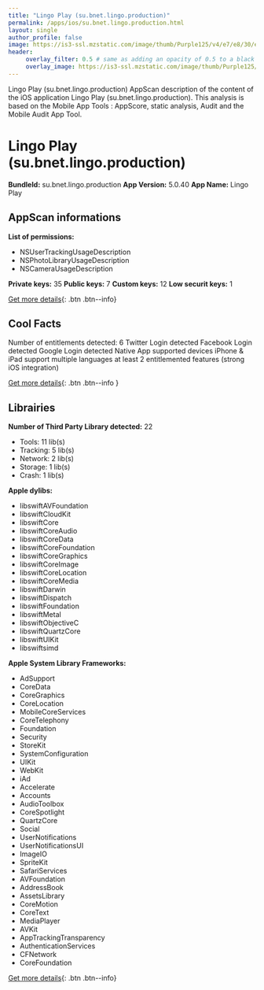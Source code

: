 ```yaml
---
title: "Lingo Play (su.bnet.lingo.production)"
permalink: /apps/ios/su.bnet.lingo.production.html
layout: single
author_profile: false
image: https://is3-ssl.mzstatic.com/image/thumb/Purple125/v4/e7/e8/30/e7e83080-208c-d262-5eed-cec022cb8ac5/LingoAppIcon-0-0-1x_U007emarketing-0-0-0-7-0-0-sRGB-0-0-0-GLES2_U002c0-512MB-85-220-0-0.png/512x512bb.jpg
header: 
     overlay_filter: 0.5 # same as adding an opacity of 0.5 to a black background
     overlay_image: https://is3-ssl.mzstatic.com/image/thumb/Purple125/v4/e7/e8/30/e7e83080-208c-d262-5eed-cec022cb8ac5/LingoAppIcon-0-0-1x_U007emarketing-0-0-0-7-0-0-sRGB-0-0-0-GLES2_U002c0-512MB-85-220-0-0.png/512x512bb.jpg
---
```

Lingo Play (su.bnet.lingo.production) AppScan description of the content of the iOS application Lingo Play (su.bnet.lingo.production). This analysis is based on the Mobile App Tools : AppScore, static analysis, Audit and the Mobile Audit App Tool.

# Lingo Play (su.bnet.lingo.production)

**BundleId:** su.bnet.lingo.production
**App Version:** 5.0.40
**App Name:** Lingo Play


## AppScan informations 

**List of permissions:** 
- NSUserTrackingUsageDescription
- NSPhotoLibraryUsageDescription
- NSCameraUsageDescription
  
  
**Private keys:** 35
**Public keys:** 7
**Custom keys:** 12
**Low securit keys:** 1
  
[Get more details](/pricing.html){: .btn .btn--info}

## Cool Facts

Number of entitlements detected: 6
Twitter Login detected
Facebook Login detected
Google Login detected
Native App
supported devices iPhone & iPad
support multiple languages
at least 2 entitlemented features (strong iOS integration)
  
[Get more details](/pricing.html){: .btn .btn--info }

## Librairies 
**Number of Third Party Library detected:** 22
- Tools: 11 lib(s)
- Tracking: 5 lib(s)
- Network: 2 lib(s)
- Storage: 1 lib(s)
- Crash: 1 lib(s)


**Apple dylibs:**
- libswiftAVFoundation
- libswiftCloudKit
- libswiftCore
- libswiftCoreAudio
- libswiftCoreData
- libswiftCoreFoundation
- libswiftCoreGraphics
- libswiftCoreImage
- libswiftCoreLocation
- libswiftCoreMedia
- libswiftDarwin
- libswiftDispatch
- libswiftFoundation
- libswiftMetal
- libswiftObjectiveC
- libswiftQuartzCore
- libswiftUIKit
- libswiftsimd


**Apple System Library Frameworks:**
- AdSupport
- CoreData
- CoreGraphics
- CoreLocation
- MobileCoreServices
- CoreTelephony
- Foundation
- Security
- StoreKit
- SystemConfiguration
- UIKit
- WebKit
- iAd
- Accelerate
- Accounts
- AudioToolbox
- CoreSpotlight
- QuartzCore
- Social
- UserNotifications
- UserNotificationsUI
- ImageIO
- SpriteKit
- SafariServices
- AVFoundation
- AddressBook
- AssetsLibrary
- CoreMotion
- CoreText
- MediaPlayer
- AVKit
- AppTrackingTransparency
- AuthenticationServices
- CFNetwork
- CoreFoundation


  
[Get more details](/pricing.html){: .btn .btn--info}


